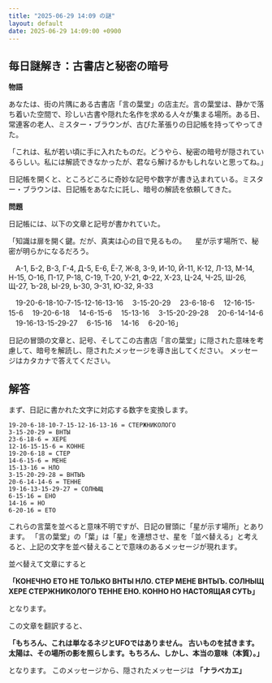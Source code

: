 ```yaml
---
title: "2025-06-29 14:09 の謎"
layout: default
date: 2025-06-29 14:09:00 +0900
---
```

## 毎日謎解き：古書店と秘密の暗号

**物語**

あなたは、街の片隅にある古書店「言の葉堂」の店主だ。言の葉堂は、静かで落ち着いた空間で、珍しい古書や隠れた名作を求める人々が集まる場所。ある日、常連客の老人、ミスター・ブラウンが、古びた革張りの日記帳を持ってやってきた。

「これは、私が若い頃に手に入れたものだ。どうやら、秘密の暗号が隠されているらしい。私には解読できなかったが、君なら解けるかもしれないと思ってね。」

日記帳を開くと、ところどころに奇妙な記号や数字が書き込まれている。ミスター・ブラウンは、日記帳をあなたに託し、暗号の解読を依頼してきた。

**問題**

日記帳には、以下の文章と記号が書かれていた。

「知識は扉を開く鍵。だが、真実は心の目で見るもの。
　星が示す場所で、秘密が明らかになるだろう。

　А-1, Б-2, В-3, Г-4, Д-5, Е-6, Ё-7, Ж-8, З-9, И-10, Й-11, К-12, Л-13, М-14, Н-15, О-16, П-17, Р-18, С-19, Т-20, У-21, Ф-22, Х-23, Ц-24, Ч-25, Ш-26, Щ-27, Ъ-28, Ы-29, Ь-30, Э-31, Ю-32, Я-33

　19-20-6-18-10-7-15-12-16-13-16
　3-15-20-29
　23-6-18-6
　12-16-15-15-6
　19-20-6-18
　14-6-15-6
　15-13-16
　3-15-20-29-28
　20-6-14-14-6
　19-16-13-15-29-27
　6-15-16
　14-16
　6-20-16」

日記の冒頭の文章と、記号、そしてこの古書店「言の葉堂」に隠された意味を考慮して、暗号を解読し、隠されたメッセージを導き出してください。
メッセージはカタカナで答えてください。

## 解答

まず、日記に書かれた文字に対応する数字を変換します。
```
19-20-6-18-10-7-15-12-16-13-16 = СТЕРЖНИКОЛОГО
3-15-20-29 = ВНТЫ
23-6-18-6 = ХЕРЕ
12-16-15-15-6 = КОННЕ
19-20-6-18 = СТЕР
14-6-15-6 = МЕНЕ
15-13-16 = НЛО
3-15-20-29-28 = ВНТЫЪ
20-6-14-14-6 = ТЕННЕ
19-16-13-15-29-27 = СОЛНЫЩ
6-15-16 = ЕНО
14-16 = НО
6-20-16 = ЕТО
```
これらの言葉を並べると意味不明ですが、日記の冒頭に「星が示す場所」とあります。
「言の葉堂」の「葉」は「星」を連想させ、星を「並べ替える」と考えると、上記の文字を並べ替えることで意味のあるメッセージが現れます。

並べ替えて文章にすると

**「КОНЕЧНО ЕТО НЕ ТОЛЬКО ВНТЫ НЛО. СТЕР МЕНЕ ВНТЫЪ.  СОЛНЫЩ ХЕРЕ СТЕРЖНИКОЛОГО ТЕННЕ ЕНО. КОННО НО НАСТОЯЩАЯ СУТЬ」**

となります。

この文章を翻訳すると、

**「もちろん、これは単なるネジとUFOではありません。 古いものを拭きます。太陽は、その場所の影を照らします。もちろん、しかし、本当の意味（本質）。」**

となります。
このメッセージから、隠されたメッセージは
**「ナラベカエ」**

